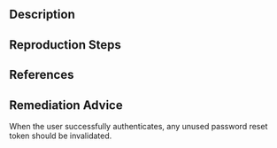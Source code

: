 ## Description


## Reproduction Steps


## References


## Remediation Advice

When the user successfully authenticates, any unused password reset token should be invalidated.
